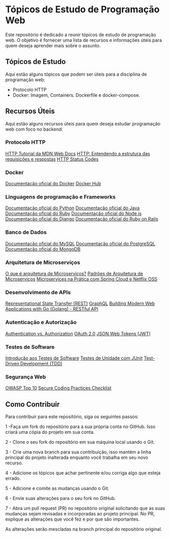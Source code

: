 # Tópicos de Estudo de Programação Web
Este repositório é dedicado a reunir tópicos de estudo de programação web. O objetivo é fornecer uma lista de recursos e informações úteis para quem deseja aprender mais sobre o assunto.

## Tópicos de Estudo
Aqui estão alguns tópicos que podem ser úteis para a disciplina de programação web:
- Protocolo HTTP
- Docker:
  Imagem, Containers. Dockerfile e docker-compose.
  
## Recursos Úteis
Aqui estão alguns recursos úteis para quem deseja estudar programação web com foco no backend:
### Protocolo HTTP
[HTTP Tutorial da MDN Web Docs](https://developer.mozilla.org/pt-BR/docs/Web/HTTP)
[HTTP: Entendendo a estrutura das requisições e respostas](https://tableless.com.br/http-entendendo-a-estrutura-das-requisicoes-e-respostas/)
[HTTP Status Codes](https://httpstatuses.com/)
### Docker
[Documentação oficial do Docker](https://docs.docker.com/)
[Docker Hub](https://hub.docker.com/)
### Linguagens de programação e Frameworks
[Documentação oficial do Python](https://docs.python.org/pt-br/3/)
[Documentação oficial do Java](https://docs.oracle.com/en/java/)
[Documentação oficial do Ruby](https://www.ruby-lang.org/pt/documentation/)
[Documentação oficial do Node.js](https://nodejs.org/pt-br/docs/)
[Documentação oficial do Django](https://docs.djangoproject.com/)
[Documentação oficial do Ruby on Rails](https://rubyonrails.org/documentation/)
### Banco de Dados
[Documentação oficial do MySQL](https://dev.mysql.com/doc/)
[Documentação oficial do PostgreSQL](https://www.postgresql.org/docs/)
[Documentação oficial do MongoDB](https://docs.mongodb.com/)
### Arquitetura de Microserviços
[O que é arquitetura de Microserviços?](https://www.redhat.com/pt-br/topics/microservices/what-are-microservices)
[Padrões de Arquitetura de Microserviços](https://microservices.io/patterns/microservices.html)
[Microservices na Prática com Spring Cloud e Netflix OSS](https://www.udemy.com/course/microservices-na-pratica-com-spring-cloud-e-netflix-oss/)
### Desenvolvimento de APIs
[Representational State Transfer (REST)](https://restfulapi.net/)
[GraphQL](https://graphql.org/learn/)
[Building Modern Web Applications with Go (Golang) - RESTful API](https://www.udemy.com/course/building-modern-web-applications-with-go-golang-restful-api/)
### Autenticação e Autorização
[Authentication vs. Authorization](https://www.cloudflare.com/learning/access-management/authentication/auth-vs-authz/)
[OAuth 2.0](https://oauth.net/2/)
[JSON Web Tokens (JWT)](https://jwt.io/)
### Testes de Software
[Introdução aos Testes de Software](https://www.devmedia.com.br/testes-de-software-introducao/1892)
[Testes de Unidade com JUnit](https://www.baeldung.com/junit-5)
[Test-Driven Development (TDD)](https://medium.com/@metinalniacik/test-driven-development-tdd-nedir-neden-kullan%C4%B1lmal%C4%B1d%C4%B1r-eb75a15f0686)
### Segurança Web
[OWASP Top 10](https://owasp.org/Top10/)
[Secure Coding Practices Checklist](https://snyk.io/blog/secure-coding-practices-checklist/)

## Como Contribuir
Para contribuir para este repositório, siga os seguintes passos:

1 -Faça um fork do repositório para a sua própria conta no GitHub. Isso criará uma cópia do projeto em sua conta.

2 - Clone o seu fork do repositório em sua máquina local usando o Git.

3 - Crie uma nova branch para sua contribuição, isso mantém a linha principal do projeto inalterada enquanto você trabalha em seu novo recurso.

4 - Adicione os tópicos que achar pertinente e/ou corriga algo que esteja errado.

5 - Adicione e comite as mudanças usando o Git.

6 - Envie suas alterações para o seu fork no GitHub.

7 - Abra um pull request (PR) no repositório original solicitando que as suas mudanças sejam revisadas e incorporadas ao projeto principal. No PR, explique as alterações que você fez e por que são importantes.

As alterações serão mescladas na branch principal do repositório original.

